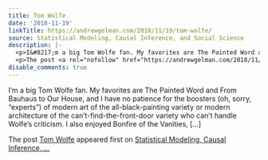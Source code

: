 ```yaml
---
title: Tom Wolfe
date: '2018-11-19'
linkTitle: https://andrewgelman.com/2018/11/19/tom-wolfe/
source: Statistical Modeling, Causal Inference, and Social Science
description: |-
  <p>I&#8217;m a big Tom Wolfe fan. My favorites are The Painted Word and From Bauhaus to Our House, and I have no patience for the boosters (oh, sorry, &#8220;experts&#8221;) of modern art of the all-black-painting variety or modern architecture of the can&#8217;t-find-the-front-door variety who can&#8217;t handle Wolfe&#8217;s criticism. I also enjoyed Bonfire of the Vanities, [&#8230;]</p>
  <p>The post <a rel="nofollow" href="https://andrewgelman.com/2018/11/19/tom-wolfe/">Tom Wolfe</a> appeared first on <a rel="nofollow" href="https://andrewgelman.com">Statistical Modeling, Causal Inference,  ...
disable_comments: true
---
```

<p>I&#8217;m a big Tom Wolfe fan. My favorites are The Painted Word and From Bauhaus to Our House, and I have no patience for the boosters (oh, sorry, &#8220;experts&#8221;) of modern art of the all-black-painting variety or modern architecture of the can&#8217;t-find-the-front-door variety who can&#8217;t handle Wolfe&#8217;s criticism. I also enjoyed Bonfire of the Vanities, [&#8230;]</p>
<p>The post <a rel="nofollow" href="https://andrewgelman.com/2018/11/19/tom-wolfe/">Tom Wolfe</a> appeared first on <a rel="nofollow" href="https://andrewgelman.com">Statistical Modeling, Causal Inference,  ...